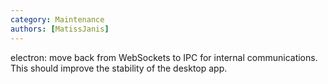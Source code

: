 ```yaml
---
category: Maintenance
authors: [MatissJanis]
---
```


electron: move back from WebSockets to IPC for internal communications. This should improve the stability of the desktop app.
